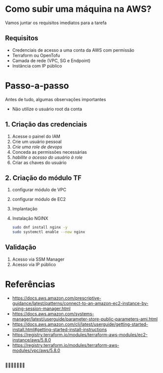 # Como subir uma máquina na AWS?

Vamos juntar os requisitos imediatos para a tarefa

## Requisitos

- Credenciais de acesso a uma conta da AWS com permissão
- Terraform ou OpenTofu
- Camada de rede (VPC, SG e Endpoint)
- Instância com IP público

# Passo-a-passo

Antes de tudo, algumas observações importantes

- Não utilize o usuário root da conta

## 1. Criação das credenciais

1. Acesse o painel do IAM
2. Crie um usuário pessoal
3. _Crie uma role de devops_
4. Conceda as permissões necessárias
5. _habilite o acesso do usuário à role_
6. Criar as chaves do usuário

## 2. Criação do módulo TF

1. configurar módulo de VPC
2. configurar módulo de EC2
3. Implantação
4. Instalação NGINX

    ```bash
    sudo dnf install nginx -y
    sudo systemctl enable --now nginx
    ```

## Validação

1. Acesso via SSM Manager
2. Acesso via IP público

# Referências

- https://docs.aws.amazon.com/prescriptive-guidance/latest/patterns/connect-to-an-amazon-ec2-instance-by-using-session-manager.html
- https://docs.aws.amazon.com/systems-manager/latest/userguide/parameter-store-public-parameters-ami.html
- https://docs.aws.amazon.com/cli/latest/userguide/getting-started-install.html#getting-started-install-instructions
- https://registry.terraform.io/modules/terraform-aws-modules/ec2-instance/aws/5.8.0
- https://registry.terraform.io/modules/terraform-aws-modules/vpc/aws/5.8.0

\
📍👦🏻😢👩🏼🙈